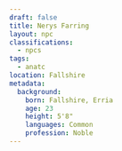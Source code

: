 ```yaml
---
draft: false
title: Nerys Farring
layout: npc
classifications:
  - npcs
tags:
  - anatc
location: Fallshire
metadata:
  background:
    born: Fallshire, Erria
    age: 23
    height: 5'8"
    languages: Common
    profession: Noble
---
```

